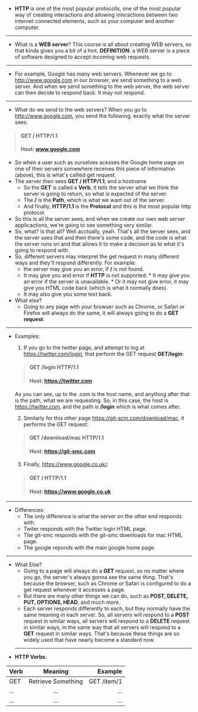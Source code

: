 * **HTTP** is one of the most popular protocolls, one of the
most popular way of creating interactions and allowing
interactions between two internet connected elements,
such as your computer and another computer.
---
* What is a **WEB server**? This course is all about creating
WEB servers, so that kinda gives you a bit of a hint.
**DEFINITION**: a WEB server is a piece of software designed
to accept incoming web requests.
---
* For example, Google has many web servers. Whenever we go
to http://www.google.com in our browser, we send something
to a web server. And when we send something to the web server,
the web server can then decide to respond back. It may not respond.
---
* What do we send to the web servers? When you go to http://www.google.com, you send the following, exactly what the server sees.  
 
> #### GET / HTTP/1.1  
> #### Host: www.google.com  

*  So when a user such as ourselves acesses the Google home page on one of their servers somewhere receives this piece of information (above), this is what's callled get request.
* The server then sees **GET / HTTP/1.1**, and a hostname
    * So the **GET** is called a **Verb**, it tells the server what we think the server is going to return, so what is expected of the server.
    * The **/** is the **Path**, which is what we want out of the server.
    * And finally, **HTTP/1.1** is the **Protocol** and this is the most popular http protocol.
* So this is all the server sees, and when we create our own web server applicactions, we're going to see something very similar.
* So, what? Is that all? Well acctually, yeah. That's all the server sees, and the server sees that and then there's some code, and the code is what the server runs on and that allows it to make a decision as to what it's going to respond with.
* So, different servers may interpret the get request in many different ways and they'll respond differently. For example:      
    * the server may give you an error, if **/** is not found. 
    * It may give you and error if **HTTP** is not supported. * It may give you an error if the server is unavailable. * Or it may not give error, it may give you HTML code back (which is what it normally does). 
    * It may also give you some text back.
* What else?
    * Going to any page with your browser such as Chrome, or Safari or Firefox will always do the same, it will always going to do a **GET request**.
---
* Examples:
    1) If you go to the twitter page, and attempt to log at https://twitter.com/login, that perform the GET request **GET/login**:
    > #### GET /login HTTP/1.1  
    > #### Host: https://twitter.com  

    As you can see, up to the .com is the host name, and anything after that is the path, what we are requesting.
    So, in this case, the host is https://twitter.com, and the path is **/login** which is what comes after.

    2) Similarly for this other page https://git-scm.com/download/mac, it performs the GET request:
    > #### GET /download/mac HTTP/1.1  
    > #### Host: https://git-smc.com

    3) Finally, https://www.google.co.uk/:
    > #### GET / HTTP/1.1
    > #### Host: https://www.google.co.uk
---
* Differences:
    * The only difference is what the server on the other end responds with.
    * Twiter responds with the Twitter login HTML page.
    * The git-smc responds with the git-smc downloads for mac HTML page.
    * The google reponds with the main google home page.
---
* What Else?
    * Going to a page will always do a **GET** request, so no matter where you go, the server's always gonna see the same thing. That's because the browser, such as Chrome or Safari is configured to do a get request whenever it accesses a page.
    * But there are many other things we can do, such as **POST, DELETE, PUT, OPTIONS, HEAD**, and much more.
    * Each server responds differently to each, but they normally have the same meaning in each server. So, all servers will respond to a **POST** request in similar ways, all servers will respond to a **DELETE** request in similar ways, in the same way that all servers will respond to a **GET** request in similar ways. That's because these things are so widely used that have nearly become a standard now.
    ---
* **HTTP Verbs**:

| **Verb**   |      **Meaning**      |  **Example** |
|----------|:-------------:|------:|
| GET |  Retrieve Something | GET /item/1 |
| ... |    ...   |   ... |
| ... | ... |    ... |